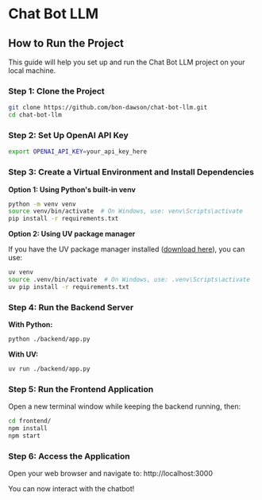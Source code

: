 # Chat Bot LLM
## How to Run the Project

This guide will help you set up and run the Chat Bot LLM project on your local machine.

### Step 1: Clone the Project
```bash
git clone https://github.com/bon-dawson/chat-bot-llm.git
cd chat-bot-llm
```

### Step 2: Set Up OpenAI API Key
```bash
export OPENAI_API_KEY=your_api_key_here
```

### Step 3: Create a Virtual Environment and Install Dependencies

**Option 1: Using Python's built-in venv**
```bash
python -m venv venv
source venv/bin/activate  # On Windows, use: venv\Scripts\activate
pip install -r requirements.txt
```

**Option 2: Using UV package manager**

If you have the UV package manager installed ([download here](https://github.com/astral-sh/uv)), you can use:
```bash
uv venv
source .venv/bin/activate  # On Windows, use: .venv\Scripts\activate
uv pip install -r requirements.txt
```

### Step 4: Run the Backend Server

**With Python:**
```bash
python ./backend/app.py
```

**With UV:**
```bash
uv run ./backend/app.py
```

### Step 5: Run the Frontend Application
Open a new terminal window while keeping the backend running, then:

```bash
cd frontend/
npm install
npm start
```

### Step 6: Access the Application
Open your web browser and navigate to:
http://localhost:3000

You can now interact with the chatbot!
